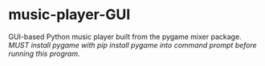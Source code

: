 # music-player-GUI
GUI-based Python music player built from the pygame mixer package. *MUST install pygame with pip install pygame into command prompt before running this program.*
